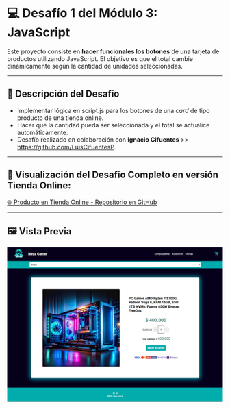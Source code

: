 # 💻 Desafío 1 del Módulo 3: JavaScript

Este proyecto consiste en **hacer funcionales los botones** de una tarjeta de productos utilizando JavaScript. El objetivo es que el total cambie dinámicamente según la cantidad de unidades seleccionadas.

---

## 📝 Descripción del Desafío
- Implementar lógica en script.js para los botones de una *card* de tipo producto de una tienda online.
- Hacer que la cantidad pueda ser seleccionada y el total se actualice automáticamente.
- Desafío realizado en colaboración con **Ignacio Cifuentes** >> https://github.com/LuisCifuentesP.

---

## 🔗 Visualización del Desafío Completo en versión Tienda Online:
[🌐 Producto en Tienda Online - Repositorio en GitHub](https://github.com/muriel-ap/js_desafio1)

---
## 🖼️ Vista Previa
![Screenshot del proyecto](assets/img/screenshot_desafio.jpg)
